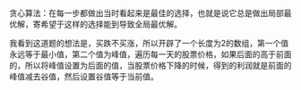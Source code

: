 贪心算法：在每一步都做出当时看起来是最佳的选择，也就是说它总是做出局部最优解，寄希望于这样的选择能到导致全局最优解。

我看到这道题的想法是，买跌不买涨，所以开辟了一个长度为2的数组，第一个值永远等于最小值，第二个值为峰值，遍历每一天的股票价格，如果后面的高于前面的，所以将峰值设置为后面的值，当股票价格下降的时候，得到的利润就是前面的峰值减去谷值，然后设置谷值等于当前值。